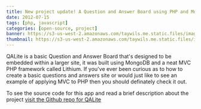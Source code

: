 ```yaml
---
title: New project update! A Question and Answer Board using PHP and MongoDB
date: 2012-07-15
tags: [php, javascript]
categories: [open-source, project]
banner: https://s3-us-west-2.amazonaws.com/taywils.me.static.files/images/post_banners_thumbnails/qalite.JPG
thumbnail: https://s3-us-west-2.amazonaws.com/taywils.me.static.files/images/post_banners_thumbnails/qalite.JPG
---
```

QALite is a basic Question and Answer Board that's designed to be embedded within a larger site, it was built using MongoDB and a neat MVC PHP framework called Lithium. If you've ever been curious as to how to create a basic questions and answers site or would just like to see an example of applying MVC to PHP then you should definately check it out.

To see the source code for this app and read a brief description about the project [visit the Github repo for QALite][link_qalite]

[link_qalite]: https://github.com/taywils/QA-LIte
